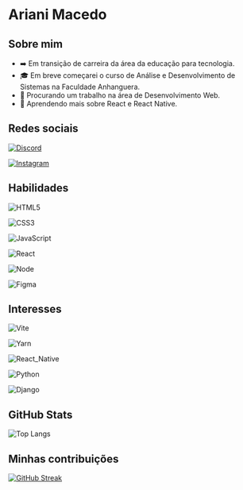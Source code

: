 # Ariani Macedo 

## Sobre mim

- ➡️ Em transição de carreira da área da educação para tecnologia.
- 🎓 Em breve começarei o curso de Análise e Desenvolvimento de Sistemas na Faculdade Anhanguera.
- 💼 Procurando um trabalho na área de Desenvolvimento Web.
- 🌱 Aprendendo mais sobre React e React Native.

## Redes sociais

[![Discord](https://img.shields.io/badge/Discord-252525?style=for-the-badge&logo=discord)](https://www.discord.com/in/ANNEMACEDO/) 

[![Instagram](https://img.shields.io/badge/Instagram-252525?style=for-the-badge&logo=instagram)](https://www.instagram.com/ANNIPAULINO/)

## Habilidades

![HTML5](https://img.shields.io/badge/HTML5-252525?style=for-the-badge&logo=html5) 

![CSS3](https://img.shields.io/badge/CSS3-252525?style=for-the-badge&logo=css3&logoColor=264CE4)

![JavaScript](https://img.shields.io/badge/JavaScript-252525?style=for-the-badge&logo=javascript)

![React](https://img.shields.io/badge/React-252525?style=for-the-badge&logo=react)

![Node](https://img.shields.io/badge/Node%20js-252525?style=for-the-badge&logo=nodedotjs&logoColor=green)

![Figma](https://img.shields.io/badge/Figma-252525?style=for-the-badge&logo=figma&logoColor=red)

## Interesses

![Vite](https://img.shields.io/badge/Vite-252525?style=for-the-badge&logo=vite&logoColor=FFD62E)

![Yarn](https://img.shields.io/badge/Yarn-252525?style=for-the-badge&logo=yarn&logoColor=white)

![React_Native](https://img.shields.io/badge/React_Native-252525?style=for-the-badge&logo=react&logoColor=61DAFB)

![Python](https://img.shields.io/badge/Python-252525?style=for-the-badge&logo=python&logoColor=blue)

![Django](https://img.shields.io/badge/Django-252525?style=for-the-badge&logo=django&logoColor=green)

## GitHub Stats

![Top Langs](https://github-readme-stats-git-masterrstaa-rickstaa.vercel.app/api/top-langs/?username=ARIANIMACEDO&bg_color=252525&border_color=30A3DC&title_color=E94D5F&text_color=FFF)

## Minhas contribuições

[![GitHub Streak](https://streak-stats.demolab.com/?user=ARIANIMACEDO&theme=bear&background=252525&border=30A3DC&dates=FFF)](https://git.io/streak-stats)
